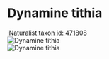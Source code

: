 
Dynamine tithia
===============
  
[iNaturalist taxon id: 471808](https://www.inaturalist.org/taxa/471808)  
![Dynamine tithia](https://inaturalist-open-data.s3.amazonaws.com/photos/236771483/medium.jpeg)  
![Dynamine tithia](https://inaturalist-open-data.s3.amazonaws.com/photos/236771511/medium.jpeg)